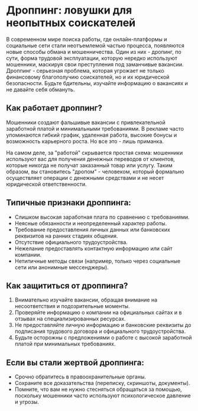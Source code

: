 # Дроппинг: ловушки для неопытных соискателей

В современном мире поиска работы, где онлайн-платформы и социальные сети стали неотъемлемой частью процесса, появляются новые способы обмана и мошенничества. Один из них - дропинг, по сути, форма трудовой эксплуатации, которую нередко используют мошенники, маскируя свои преступления под заманчивые вакансии. Дроппинг - серьезная проблема, которая угрожает не только финансовому благополучию соискателей, но и их юридической безопасности. Будьте бдительны, изучайте информацию о вакансиях и не давайте себя обмануть.


## Как работает дроппинг?
Мошенники создают фальшивые вакансии с привлекательной заработной платой и минимальными требованиями. В рекламе часто упоминаются гибкий график, удаленная работа, высокие бонусы и возможность карьерного роста. Но все это - лишь приманка.

На самом деле, за "работой" скрывается простая схема: мошенники используют вас для получения денежных переводов от клиентов, которые никогда не получат заказанный товар или услугу. Таким образом, вы становитесь "дропом" - человеком, который формально осуществляет операции с денежными средствами и не несет юридической ответственности.


## Типичные признаки дроппинга:
* Слишком высокая заработная плата по сравнению с требованиями.
* Неясные обязанности и неопределенный характер работы.
* Требование предоставления личных данных или банковских реквизитов на ранних стадиях общения.
* Отсутствие официального трудоустройства.
* Нежелание предоставлять контактную информацию или сайт компании.
* Нетипичные методы связи (например, только через социальные сети или анонимные мессенджеры).

## Как защититься от дроппинга?
1. Внимательно изучайте вакансии, обращая внимание на несоответствия и подозрительные моменты.
2. Проверяйте информацию о компании на официальных сайтах и в отзывах на специализированных ресурсах.
3. Не предоставляйте личную информацию и банковские реквизиты до подписания трудового договора и официального трудоустройства.
4. Будьте осторожны с предложениями о работе с высокой заработной платой при минимальных требованиях.

## Если вы стали жертвой дроппинга:
- Срочно обратитесь в правоохранительные органы.
- Сохраните все доказательства (переписку, скриншоты, документы).
- Помните, что вам не нужно стесняться обращаться за помощью, поскольку мошенники часто используют психологическое давление и угрозы.